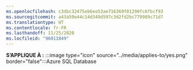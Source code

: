 ```yaml
---
ms.openlocfilehash: c3dbc32475eb6ee53ae716369f81290fc6fbcf93
ms.sourcegitcommit: a43a59e44c14d349d597c3d2fd2bc779989c71d7
ms.translationtype: HT
ms.contentlocale: fr-FR
ms.lasthandoff: 11/25/2020
ms.locfileid: "96011849"
---
```

<Token>**S’APPLIQUE À :** :::image type="icon" source="../media/applies-to/yes.png" border="false":::Azure SQL Database</Token> 
